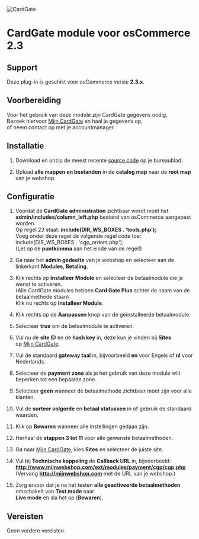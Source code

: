 ![CardGate](https://cdn.curopayments.net/thumb/200/logos/cardgate.png)

# CardGate module voor osCommerce 2.3

## Support

Deze plug-in is geschikt voor osCommerce versie **2.3.x**.

## Voorbereiding

Voor het gebruik van deze module zijn CardGate gegevens nodig.  
Bezoek hiervoor [Mijn CardGate](https://my.cardgate.com/) en haal je gegevens op,  
of neem contact op met je accountmanager.

## Installatie

1. Download en unzip de meest recente [source code](https://github.com/cardgate/oscommerce23/releases/) op je bureaublad.

2. Upload **alle mappen en bestanden** in de **catalog map** naar de **root map** van je webshop.


## Configuratie

1. Voordat de **CardGate administration** zichtbaar wordt moet het  
   **admin/includes/column_left.php** bestand van osCommerce aangepast worden.  
   Op regel 23 staat: **include(DIR_WS_BOXES . 'tools.php');**  
   Voeg onder deze regel de volgende regel code toe:  
   include(DIR_WS_BOXES . 'cgp_orders.php');  
   (Let op de **puntkomma** aan het einde van de regel!)  
   
2. Ga naar het **admin gedeelte** van je webshop en selecteer aan de linkerkant **Modules, Betaling**.

3. Klik rechts op **Installeer Module** en selecteer de betaalmodule die je wenst te activeren.  
   (Alle CardGate modules hebben **Card Gate Plus** achter de naam van de betaalmethode staan)  
   Klik nu rechts op **Installeer Module**.  
   
4. Klik rechts op de **Aanpassen** knop van de geïnstalleerde betaalmodule.

5. Selecteer **true** om de betaalmodule te activeren.

6. Vul nu de **site ID** en de **hash key** in, deze kun je vinden bij **Sites**  
   op [Mijn CardGate](https://my.cardgate.com/).  

7. Vul de standaard **gateway taal** in, bijvoorbeeld **en** voor Engels of **nl** voor Nederlands.

8. Selecteer de **payment zone** als je het gebruik van deze module wilt beperken tot een bepaalde zone.

9. Selecteer **geen** wanneer de betaalmethode zichtbaar moet zijn voor alle klanten.
   
10. Vul de **sorteer volgorde** en **betaal statussen** in of gebruik de standaard waarden.

11. Klik op **Bewaren** wanneer alle instellingen gedaan zijn.

12. Herhaal de **stappen 3 tot 11** voor alle gewenste betaalmethoden.

13. Ga naar [Mijn CardGate](https://my.cardgate.com/), kies **Sites** en selecteer de juiste site.

14. Vul bij **Technische koppeling** de **Callback URL** in, bijvoorbeeld:  
    **http://www.mijnwebshop.com/ext/modules/payment/cgp/cgp.php**  
    (Vervang **http://mijnwebshop.com** met de URL van je webshop.)
    
15. Zorg ervoor dat je na het testen **alle geactiveerde betaalmethoden** omschakelt van **Test mode** naar  
    **Live mode** en sla het op (**Bewaren**).  
    
## Vereisten

Geen verdere vereisten.
